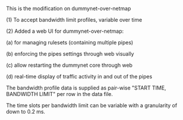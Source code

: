 
This is the modification on dummynet-over-netmap

(1) To accept bandwidth limit profiles, variable over time

(2) Added a web UI for dummynet-over-netmap:

 (a) for managing rulesets (containing multiple pipes)

 (b) enforcing the pipes settings through web visually

 (c) allow restarting the dummynet core through web

 (d) real-time display of traffic activity in and out of the pipes

The bandwidth profile data is supplied as pair-wise "START TIME, BANDWIDTH LIMIT" per row in the data file.

The time slots per bandwidth limit can be variable with a granularity of down to 0.2 ms.
